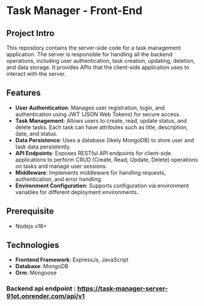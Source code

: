 

# Task Manager - Front-End

## Project Intro
This repository contains the server-side code for a task management application. The server is responsible for handling all the backend operations, including user authentication, task creation, updating, deletion, and data storage. It provides APIs that the client-side application uses to interact with the server.

## Features

-   **User Authentication**: Manages user registration, login, and authentication using JWT (JSON Web Tokens) for secure access.
-   **Task Management**: Allows users to create, read, update status, and delete tasks. Each task can have attributes such as title, description, date, and status.
-   **Data Persistence**: Uses a database (likely MongoDB) to store user and task data persistently.
-   **API Endpoints**: Exposes RESTful API endpoints for client-side applications to perform CRUD (Create, Read, Update, Delete) operations on tasks and manage user sessions.
-   **Middleware**: Implements middleware for handling requests, authentication, and error handling.
-   **Environment Configuration**: Supports configuration via environment variables for different deployment environments..

## Prerequisite
- Nodejs v18+

## Technologies

-   **Frontend Framework**: ExpressJs, JavaScript
-   **Database**: MongoDB
-   **Orm**: Mongoose

### Backend api endpoint : https://task-manager-server-91ot.onrender.com/api/v1
